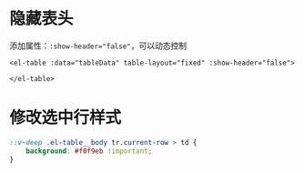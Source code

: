 # 隐藏表头

添加属性：`:show-header="false"`，可以动态控制
```vue
<el-table :data="tableData" table-layout="fixed" :show-header="false">

</el-table>
```

# 修改选中行样式

```css
::v-deep .el-table__body tr.current-row > td {
    background: #f0f9eb !important;
}
```